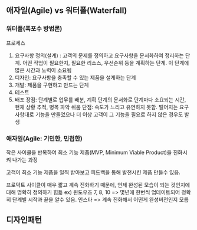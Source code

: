 ## 애자일(Agile) vs 워터폴(Waterfall)

### 워터폴(폭포수 방법론)
프로세스
1. 요구사항 정의(설계) : 고객의 문제를 정의하고 요구사항을 문서화하여 정리하는 단계. 어떤 작업이 필요한지, 필요한 리소스, 우선순위 등을 계획하는 단계. 이 단계에 많은 시간과 노력이 소요됨
2. 디자인: 요구사항을 충족할 수 있는 제품을 설계하는 단계
3. 개발: 제품을 구현하고 만드는 단계
4. 테스트
5. 배포
장점: 단계별로 업무를 배분, 계획 단계의 문서화로 단계마다 소요되는 시간, 현재 상황 추적, 병목 파악 쉬움
단점: 속도가 느리고 유연하지 못함. 떨어지는 요구사항대로 기능을 만들었으나 더 이상 고객이 그 기능을 필요로 하지 않은 경우도 발생

### 애자일(Agile: 기민한, 민첩한)

작은 사이클을 반복하여 최소 기능 제품(MVP, Minimum Viable Product)을 진화시켜 나가는 과정

고객이 최소 기능 제품을 일찍 받아보고 피드백을 통해 발전시킨 제품 만들수 있음.

프로덕트 사이클이 매우 짧고 계속 진화하기 때문에, 언제 완성된 모습이 되는 것인지에 대해 명확히 정의하기 힘듦 ex) 윈도우즈 7, 8, 10 => 몇년에 한번씩 업데이트되어 정확히 단계별 시작과 끝을 알수 있음. 인스타 => 계속 진화해서 어떤게 완성버전인지 모름




## 디자인패턴
